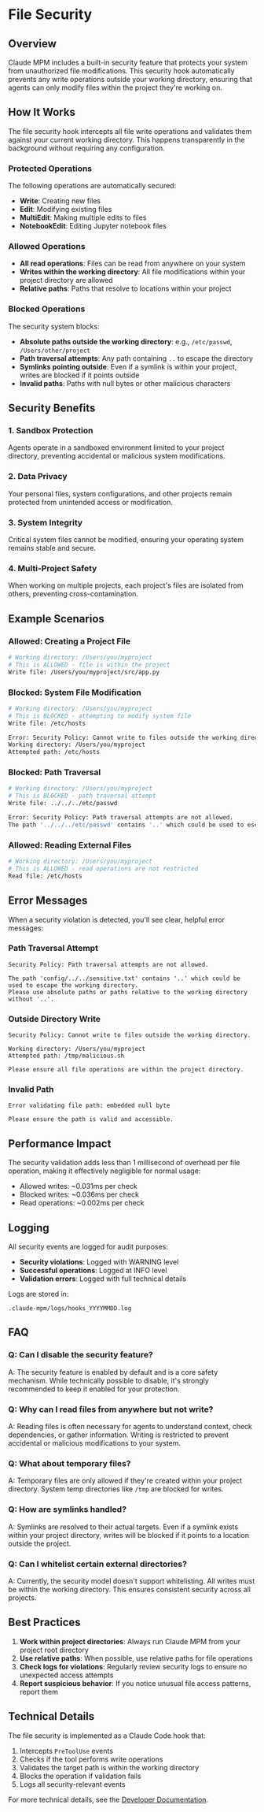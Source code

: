 # File Security

## Overview

Claude MPM includes a built-in security feature that protects your system from unauthorized file modifications. This security hook automatically prevents any write operations outside your working directory, ensuring that agents can only modify files within the project they're working on.

## How It Works

The file security hook intercepts all file write operations and validates them against your current working directory. This happens transparently in the background without requiring any configuration.

### Protected Operations

The following operations are automatically secured:

- **Write**: Creating new files
- **Edit**: Modifying existing files
- **MultiEdit**: Making multiple edits to files
- **NotebookEdit**: Editing Jupyter notebook files

### Allowed Operations

- **All read operations**: Files can be read from anywhere on your system
- **Writes within the working directory**: All file modifications within your project directory are allowed
- **Relative paths**: Paths that resolve to locations within your project

### Blocked Operations

The security system blocks:

- **Absolute paths outside the working directory**: e.g., `/etc/passwd`, `/Users/other/project`
- **Path traversal attempts**: Any path containing `..` to escape the directory
- **Symlinks pointing outside**: Even if a symlink is within your project, writes are blocked if it points outside
- **Invalid paths**: Paths with null bytes or other malicious characters

## Security Benefits

### 1. **Sandbox Protection**
Agents operate in a sandboxed environment limited to your project directory, preventing accidental or malicious system modifications.

### 2. **Data Privacy**
Your personal files, system configurations, and other projects remain protected from unintended access or modification.

### 3. **System Integrity**
Critical system files cannot be modified, ensuring your operating system remains stable and secure.

### 4. **Multi-Project Safety**
When working on multiple projects, each project's files are isolated from others, preventing cross-contamination.

## Example Scenarios

### Allowed: Creating a Project File
```bash
# Working directory: /Users/you/myproject
# This is ALLOWED - file is within the project
Write file: /Users/you/myproject/src/app.py
```

### Blocked: System File Modification
```bash
# Working directory: /Users/you/myproject
# This is BLOCKED - attempting to modify system file
Write file: /etc/hosts

Error: Security Policy: Cannot write to files outside the working directory.
Working directory: /Users/you/myproject
Attempted path: /etc/hosts
```

### Blocked: Path Traversal
```bash
# Working directory: /Users/you/myproject
# This is BLOCKED - path traversal attempt
Write file: ../../../etc/passwd

Error: Security Policy: Path traversal attempts are not allowed.
The path '../../../etc/passwd' contains '..' which could be used to escape the working directory.
```

### Allowed: Reading External Files
```bash
# Working directory: /Users/you/myproject
# This is ALLOWED - read operations are not restricted
Read file: /etc/hosts
```

## Error Messages

When a security violation is detected, you'll see clear, helpful error messages:

### Path Traversal Attempt
```
Security Policy: Path traversal attempts are not allowed.

The path 'config/../../sensitive.txt' contains '..' which could be used to escape the working directory.
Please use absolute paths or paths relative to the working directory without '..'.
```

### Outside Directory Write
```
Security Policy: Cannot write to files outside the working directory.

Working directory: /Users/you/myproject
Attempted path: /tmp/malicious.sh

Please ensure all file operations are within the project directory.
```

### Invalid Path
```
Error validating file path: embedded null byte

Please ensure the path is valid and accessible.
```

## Performance Impact

The security validation adds less than 1 millisecond of overhead per file operation, making it effectively negligible for normal usage:

- Allowed writes: ~0.031ms per check
- Blocked writes: ~0.036ms per check  
- Read operations: ~0.002ms per check

## Logging

All security events are logged for audit purposes:

- **Security violations**: Logged with WARNING level
- **Successful operations**: Logged at INFO level
- **Validation errors**: Logged with full technical details

Logs are stored in:
```
.claude-mpm/logs/hooks_YYYYMMDD.log
```

## FAQ

### Q: Can I disable the security feature?
A: The security feature is enabled by default and is a core safety mechanism. While technically possible to disable, it's strongly recommended to keep it enabled for your protection.

### Q: Why can I read files from anywhere but not write?
A: Reading files is often necessary for agents to understand context, check dependencies, or gather information. Writing is restricted to prevent accidental or malicious modifications to your system.

### Q: What about temporary files?
A: Temporary files are only allowed if they're created within your project directory. System temp directories like `/tmp` are blocked for writes.

### Q: How are symlinks handled?
A: Symlinks are resolved to their actual targets. Even if a symlink exists within your project directory, writes will be blocked if it points to a location outside the project.

### Q: Can I whitelist certain external directories?
A: Currently, the security model doesn't support whitelisting. All writes must be within the working directory. This ensures consistent security across all projects.

## Best Practices

1. **Work within project directories**: Always run Claude MPM from your project root directory
2. **Use relative paths**: When possible, use relative paths for file operations
3. **Check logs for violations**: Regularly review security logs to ensure no unexpected access attempts
4. **Report suspicious behavior**: If you notice unusual file access patterns, report them

## Technical Details

The file security is implemented as a Claude Code hook that:

1. Intercepts `PreToolUse` events
2. Checks if the tool performs write operations
3. Validates the target path is within the working directory
4. Blocks the operation if validation fails
5. Logs all security-relevant events

For more technical details, see the [Developer Documentation](/docs/developer/05-extending/file-security-hook.md).